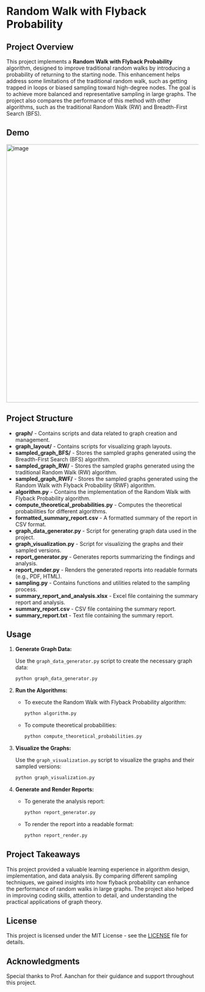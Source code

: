 # Random Walk with Flyback Probability

## Project Overview

This project implements a **Random Walk with Flyback Probability** algorithm, designed to improve traditional random walks by introducing a probability of returning to the starting node. This enhancement helps address some limitations of the traditional random walk, such as getting trapped in loops or biased sampling toward high-degree nodes. The goal is to achieve more balanced and representative sampling in large graphs. The project also compares the performance of this method with other algorithms, such as the traditional Random Walk (RW) and Breadth-First Search (BFS).

## Demo
<img width="675" alt="image" src="https://github.com/user-attachments/assets/202cd03f-8ea0-4e2f-9533-1ebdc61c60a8">



## Project Structure

- **graph/** - Contains scripts and data related to graph creation and management.
- **graph_layout/** - Contains scripts for visualizing graph layouts.
- **sampled_graph_BFS/** - Stores the sampled graphs generated using the Breadth-First Search (BFS) algorithm.
- **sampled_graph_RW/** - Stores the sampled graphs generated using the traditional Random Walk (RW) algorithm.
- **sampled_graph_RWF/** - Stores the sampled graphs generated using the Random Walk with Flyback Probability (RWF) algorithm.
- **algorithm.py** - Contains the implementation of the Random Walk with Flyback Probability algorithm.
- **compute_theoretical_probabilities.py** - Computes the theoretical probabilities for different algorithms.
- **formatted_summary_report.csv** - A formatted summary of the report in CSV format.
- **graph_data_generator.py** - Script for generating graph data used in the project.
- **graph_visualization.py** - Script for visualizing the graphs and their sampled versions.
- **report_generator.py** - Generates reports summarizing the findings and analysis.
- **report_render.py** - Renders the generated reports into readable formats (e.g., PDF, HTML).
- **sampling.py** - Contains functions and utilities related to the sampling process.
- **summary_report_and_analysis.xlsx** - Excel file containing the summary report and analysis.
- **summary_report.csv** - CSV file containing the summary report.
- **summary_report.txt** - Text file containing the summary report.


## Usage

1. **Generate Graph Data:**

   Use the `graph_data_generator.py` script to create the necessary graph data:

   ```bash
   python graph_data_generator.py
   ```

2. **Run the Algorithms:**

   - To execute the Random Walk with Flyback Probability algorithm:

     ```bash
     python algorithm.py
     ```

   - To compute theoretical probabilities:

     ```bash
     python compute_theoretical_probabilities.py
     ```

3. **Visualize the Graphs:**

   Use the `graph_visualization.py` script to visualize the graphs and their sampled versions:

   ```bash
   python graph_visualization.py
   ```

4. **Generate and Render Reports:**

   - To generate the analysis report:

     ```bash
     python report_generator.py
     ```

   - To render the report into a readable format:

     ```bash
     python report_render.py
     ```

## Project Takeaways

This project provided a valuable learning experience in algorithm design, implementation, and data analysis. By comparing different sampling techniques, we gained insights into how flyback probability can enhance the performance of random walks in large graphs. The project also helped in improving coding skills, attention to detail, and understanding the practical applications of graph theory.

## License

This project is licensed under the MIT License - see the [LICENSE](LICENSE) file for details.

## Acknowledgments

Special thanks to Prof. Aanchan for their guidance and support throughout this project.

